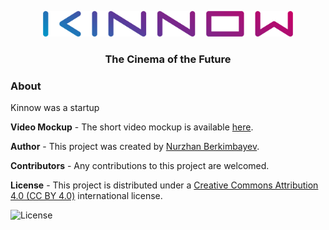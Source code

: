 <p align="center">
  <img src="https://github.com/berkimbayev/kinnow/blob/main/wordmark%20(o).png" alt="Logotype" width="400px"/>
  <h3 align="center">The Cinema of the Future</h3>
</p>

### About
Kinnow was a startup


**Video Mockup** -
The short video mockup is available [here](https://youtu.be/LT72UCeYAf8).


**Author** -
This project was created by [Nurzhan Berkimbayev](https://github.com/berkimbayev/).


**Contributors** -
Any contributions to this project are welcomed.


**License** -
This project is distributed under a [Creative Commons Attribution 4.0 (CC BY 4.0)](https://creativecommons.org/licenses/by/4.0/) international license.

<img src="https://mirrors.creativecommons.org/presskit/buttons/88x31/png/by.png" alt="License" width="100px">
